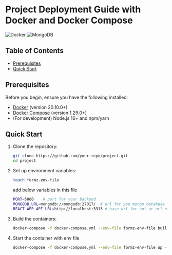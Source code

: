 # Project Deployment Guide with Docker and Docker Compose

![Docker](https://img.shields.io/badge/Docker-2CA5E0?style=for-the-badge&logo=docker&logoColor=white)
![MongoDB](https://img.shields.io/badge/MongoDB-4EA94B?style=for-the-badge&logo=mongodb&logoColor=white)

## Table of Contents
- [Prerequisites](#prerequisites)
- [Quick Start](#quick-start)


## Prerequisites

Before you begin, ensure you have the following installed:

- [Docker](https://docs.docker.com/get-docker/) (version 20.10.0+)
- [Docker Compose](https://docs.docker.com/compose/install/) (version 1.29.0+)
- (For development) Node.js 16+ and npm/yarn

## Quick Start

1. Clone the repository:
   ```bash
   git clone https://github.com/your-repo/project.git
   cd project

2. Set up environment variables:
   ```bash
   touch formz-env-file
   ```
   add below variables in this file 
   ```bash
   PORT=5000    # port for your backend
   MONGODB_URL=mongodb://mongodb:27017/  # url for you mongo database
   REACT_APP_API_URL=http://localhost:3313 # base url for api or url of your backend
   ```


3. Build the containers:
   ```bash
   docker-compose -f docker-compose.yml --env-file formz-env-file build
   ``` 

4. Start the container with env file 
   ```bash
   docker-compose -f docker-compose.yml --env-file formz-env-file up -d 
   ```



